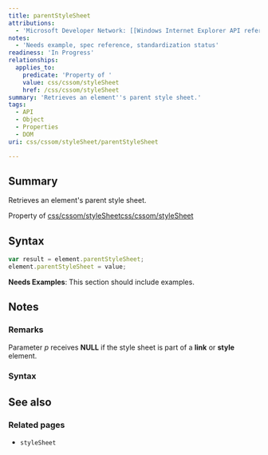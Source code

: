 ```yaml
---
title: parentStyleSheet
attributions:
  - 'Microsoft Developer Network: [[Windows Internet Explorer API reference](http://msdn.microsoft.com/en-us/library/ie/hh828809%28v=vs.85%29.aspx) Article]'
notes:
  - 'Needs example, spec reference, standardization status'
readiness: 'In Progress'
relationships:
  applies_to:
    predicate: 'Property of '
    value: css/cssom/styleSheet
    href: /css/cssom/styleSheet
summary: 'Retrieves an element''s parent style sheet.'
tags:
  - API
  - Object
  - Properties
  - DOM
uri: css/cssom/styleSheet/parentStyleSheet

---
```

## Summary

Retrieves an element's parent style sheet.

Property of [css/cssom/styleSheet](/css/cssom/styleSheet)[css/cssom/styleSheet](/css/cssom/styleSheet)

## Syntax

``` js
var result = element.parentStyleSheet;
element.parentStyleSheet = value;
```

**Needs Examples**: This section should include examples.

## Notes

### Remarks

Parameter *p* receives **NULL** if the style sheet is part of a **link** or **style** element.

### Syntax

## See also

### Related pages

-   `styleSheet`
